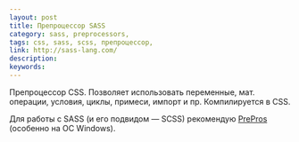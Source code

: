 ```yaml
---
layout: post
title: Препроцессор SASS
category: sass, preprocessors, 
tags: css, sass, scss, препроцессор, 
link: http://sass-lang.com/
description: 
keywords: 
---
```


<p>Препроцессор CSS. Позволяет использовать переменные, мат. операции, условия, циклы, примеси, импорт и пр. Компилируется в CSS.</p>
<p>Для работы с SASS (и его подвидом — SCSS) рекомендую <a href="/search/id97">PrePros</a> (особенно на ОС Windows).</p>
